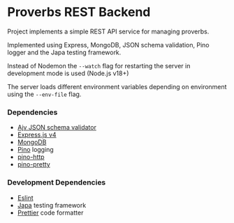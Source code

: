 # Proverbs REST Backend

Project implements a simple REST API service for managing proverbs.

Implemented using Express, MongoDB, JSON schema validation, Pino logger and the Japa testing framework.

Instead of Nodemon the `--watch` flag for restarting the server in development mode is used (Node.js v18+)

The server loads different environment variables depending on environment using the `--env-file` flag.

### Dependencies

- [Ajv JSON schema validator](https://ajv.js.org/)
- [Express.js v4](https://expressjs.com/)
- [MongoDB](https://github.com/mongodb/node-mongodb-native)
- [Pino](https://getpino.io/#/) logging
- [pino-http](https://github.com/pinojs/pino-http#readme)
- [pino-pretty](https://github.com/pinojs/pino-pretty#readme)

### Development Dependencies

- [Eslint](https://eslint.org/)
- [Japa](https://japa.dev/docs/introduction) testing framework
- [Prettier](https://prettier.io/) code formatter
